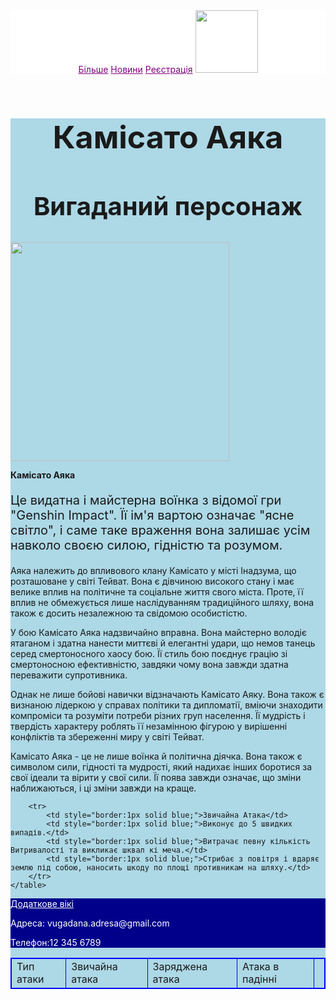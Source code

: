 <html>

<head>
  <title>Камісато Аяка 
    </title>
</head>
  <header style = "background: White">
    <a href="https://genshin.hoyoverse.com/ru/character/inazuma?char=0" style="color:purple">Більше</a>
    <a href="https://genshin.hoyoverse.com/ru/news" style="color:purple">Новини</a>
    <a href="https://genshin.hoyoverse.com/ru/home" style="color:purple">Реєстрація</a>
    <img src="https://encrypted-tbn0.gstatic.com/images?q=tbn:ANd9GcS5jH9zwVowQIX_7jcdCFF7pG_v3QV6mXct-PtnTT2Uv1HWUVqMDC4ceI4ornG4_gHANwM&usqp=CAU" height="100" />
  </header>
  <main style = "background-color: Lightblue">
    <h1 style="font-size:50px;text-align:center">Камісато Аяка<br/>
    <h2 style="font-size:40px;text-align:center">Вигаданий персонаж</h2>
    <img src="https://assetsio.gnwcdn.com/genshin-impact-ayaka.jpg?width=1600&height=900&fit=crop&quality=100&format=png&enable=upscale&auto=webp" height="350px"/></h1>

<b>Камісато Аяка</b><p style="font-size:20px">
    Це видатна і майстерна воїнка з відомої гри "Genshin Impact". Її ім'я вартою означає "ясне світло", і саме таке враження вона залишає усім навколо своєю силою, гідністю та розумом.</p>

<p>Аяка належить до впливового клану Камісато у місті Інадзума, що розташоване у світі Тейват. Вона є дівчиною високого стану і має велике вплив на політичне та соціальне життя свого міста. Проте, її вплив не обмежується лише наслідуванням традиційного шляху, вона також є досить незалежною та свідомою особистістю.</p>

<p>У бою Камісато Аяка надзвичайно вправна. Вона майстерно володіє ятаганом і здатна нанести миттєві й елегантні удари, що немов танець серед смертоносного хаосу бою. Її стиль бою поєднує грацію зі смертоносною ефективністю, завдяки чому вона завжди здатна переважити супротивника.</p>

<p>Однак не лише бойові навички відзначають Камісато Аяку. Вона також є визнаною лідеркою у справах політики та дипломатії, вміючи знаходити компроміси та розуміти потреби різних груп населення. Її мудрість і твердість характеру роблять її незамінною фігурою у вирішенні конфліктів та збереженні миру у світі Тейват.</p>

<p>Камісато Аяка - це не лише воїнка й політична діячка. Вона також є символом сили, гідності та мудрості, який надихає інших боротися за свої ідеали та вірити у свої сили. Її поява завжди означає, що зміни наближаються, і ці зміни завжди на краще. 

  <table style="border:1px solid blue;">
        <tr>
            <td style="border:1px solid blue;">Тип атаки</td>
            <td style="border:1px solid blue;">Звичайна атака</td>
            <td style="border:1px solid blue;">Заряджена атака</td>
            <td style="border:1px solid blue;">Атака в падінні</td>
            <td style="border:1px solid blue;"></td>
        </tr>
     
        <tr>
            <td style="border:1px solid blue;">Звичайна Атака</td>
            <td style="border:1px solid blue;">Виконує до 5 швидких випадів.</td>
            <td style="border:1px solid blue;">Витрачає певну кількість Витривалості та викликає шквал кі меча.</td>
            <td style="border:1px solid blue;">Стрибає з повітря і вдаряє землю під собою, наносить шкоду по площі противникам на шляху.</td>
        </tr>
    </table>
</p>
</main>
<footer style= "background: Darkblue">
   <a href="https://genshin.hoyoverse.com/ru/character/inazuma?char=0" style="color:white">Додаткове вікі</a>
    <p style="color:white" >Адреса: vugadana.adresa@gmail.com </p>
   <p style="color:white" >Телефон:12 345 6789</p>
   
</footer>

</html>
